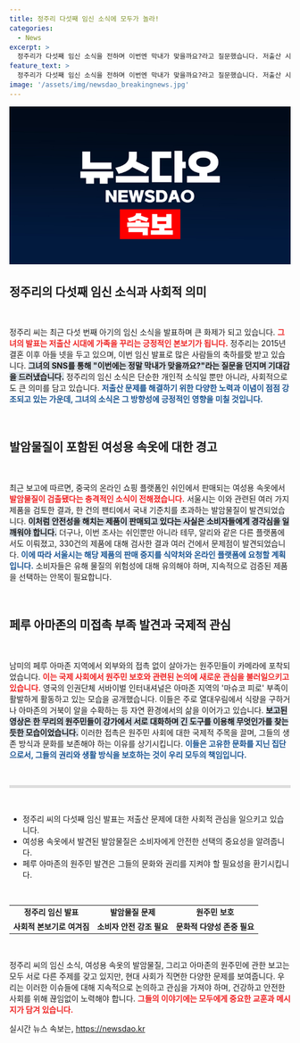 ```yaml
---
title: 정주리 다섯째 임신 소식에 모두가 놀라!
categories:
  - News
excerpt: >
  정주리가 다섯째 임신 소식을 전하며 이번엔 막내가 맞을까요?라고 질문했습니다. 저출산 시대의 긍정적 본보기가 될 그녀의 가족 이야기가 기대됩니다. 클릭해서 더 알아보세요!
feature_text: >
  정주리가 다섯째 임신 소식을 전하며 이번엔 막내가 맞을까요?라고 질문했습니다. 저출산 시대의 긍정적 본보기가 될 그녀의 가족 이야기가 기대됩니다. 클릭해서 더 알아보세요!
image: '/assets/img/newsdao_breakingnews.jpg'
---
```


<p><img src="/assets/img/newsdao_breakingnews.jpg" alt="firstkoreanews 속보" /></p>

<h2 data-ke-size="size26">정주리의 다섯째 임신 소식과 사회적 의미</h2>

<p data-ke-size="size16">&nbsp;</p>

<p>정주리 씨는 최근 다섯 번째 아기의 임신 소식을 발표하며 큰 화제가 되고 있습니다. <b><span style="color: #ee2323;">그녀의 발표는 저출산 시대에 가족을 꾸리는 긍정적인 본보기가 됩니다.</span></b> 정주리는 2015년 결혼 이후 아들 넷을 두고 있으며, 이번 임신 발표로 많은 사람들의 축하를受 받고 있습니다. <b><span style="background-color: #21538527;">그녀의 SNS를 통해 "이번에는 정말 막내가 맞을까요?"라는 질문을 던지며 기대감을 드러냈습니다.</span></b> 정주리의 임신 소식은 단순한 개인적 소식일 뿐만 아니라, 사회적으로도 큰 의미를 담고 있습니다. <b><span style="color: #1a5490;">저출산 문제를 해결하기 위한 다양한 노력과 이념이 점점 강조되고 있는 가운데, 그녀의 소식은 그 방향성에 긍정적인 영향을 미칠 것입니다.</span></b> </p>

<p data-ke-size="size16">&nbsp;</p>

<h2 data-ke-size="size26">발암물질이 포함된 여성용 속옷에 대한 경고</h2>

<p data-ke-size="size16">&nbsp;</p>

<p>최근 보고에 따르면, 중국의 온라인 쇼핑 플랫폼인 쉬인에서 판매되는 여성용 속옷에서 <b><span style="color: #ee2323;">발암물질이 검출됐다는 충격적인 소식이 전해졌습니다.</span></b> 서울시는 이와 관련된 여러 가지 제품을 검토한 결과, 한 건의 팬티에서 국내 기준치를 초과하는 발암물질이 발견되었습니다. <b><span style="background-color: #21538527;">이처럼 안전성을 해치는 제품이 판매되고 있다는 사실은 소비자들에게 경각심을 일깨워야 합니다.</span></b> 더구나, 이번 조사는 쉬인뿐만 아니라 테무, 알리와 같은 다른 플랫폼에서도 이뤄졌고, 330건의 제품에 대해 검사한 결과 여러 건에서 문제점이 발견되었습니다. <b><span style="color: #1a5490;">이에 따라 서울시는 해당 제품의 판매 중지를 식약처와 온라인 플랫폼에 요청할 계획입니다.</span></b> 소비자들은 유해 물질의 위험성에 대해 유의해야 하며, 지속적으로 검증된 제품을 선택하는 안목이 필요합니다.</p>

<p data-ke-size="size16">&nbsp;</p>

<h2 data-ke-size="size26">페루 아마존의 미접촉 부족 발견과 국제적 관심</h2>

<p data-ke-size="size16">&nbsp;</p>

<p>남미의 페루 아마존 지역에서 외부와의 접촉 없이 살아가는 원주민들이 카메라에 포착되었습니다. <b><span style="color: #ee2323;">이는 국제 사회에서 원주민 보호와 관련된 논의에 새로운 관심을 불러일으키고 있습니다.</span></b> 영국의 인권단체 서바이벌 인터내셔널은 아마존 지역의 '마슈코 피로' 부족이 활발하게 활동하고 있는 모습을 공개했습니다. 이들은 주로 열대우림에서 식량을 구하거나 아마존의 거북이 알을 수확하는 등 자연 환경에서의 삶을 이어가고 있습니다. <b><span style="background-color: #21538527;">보고된 영상은 한 무리의 원주민들이 강가에서 서로 대화하며 긴 도구를 이용해 무엇인가를 찾는 듯한 모습이었습니다.</span></b> 이러한 접촉은 원주민 사회에 대한 국제적 주목을 끌며, 그들의 생존 방식과 문화를 보존해야 하는 이유를 상기시킵니다. <b><span style="color: #1a5490;">이들은 고유한 문화를 지닌 집단으로서, 그들의 권리와 생활 방식을 보호하는 것이 우리 모두의 책임입니다.</span></b></p>

<p data-ke-size="size16">&nbsp;</p>

<hr style="height: 5px; border: none; background: #ddd;" />

<p data-ke-size="size16">&nbsp;</p>

<ul>
    <li>정주리 씨의 다섯째 임신 발표는 저출산 문제에 대한 사회적 관심을 일으키고 있습니다.</li>
    <li>여성용 속옷에서 발견된 발암물질은 소비자에게 안전한 선택의 중요성을 알려줍니다.</li>
    <li>페루 아마존의 원주민 발견은 그들의 문화와 권리를 지켜야 할 필요성을 환기시킵니다.</li>
</ul>

<p data-ke-size="size16">&nbsp;</p>

<table style="width: 100%;">
    <tr>
        <td style="text-align: center; height: 17px;"><b>정주리 임신 발표</b></td>
        <td style="text-align: center; height: 17px;"><b>발암물질 문제</b></td>
        <td style="text-align: center; height: 17px;"><b>원주민 보호</b></td>
    </tr>
    <tr>
        <td style="text-align: center; height: 17px;"><b>사회적 본보기로 여겨짐</b></td>
        <td style="text-align: center; height: 17px;"><b>소비자 안전 강조 필요</b></td>
        <td style="text-align: center; height: 17px;"><b>문화적 다양성 존중 필요</b></td>
    </tr>
</table>

<p data-ke-size="size16">&nbsp;</p> 

<p>정주리 씨의 임신 소식, 여성용 속옷의 발암물질, 그리고 아마존의 원주민에 관한 보고는 모두 서로 다른 주제를 갖고 있지만, 현대 사회가 직면한 다양한 문제를 보여줍니다. 우리는 이러한 이슈들에 대해 지속적으로 논의하고 관심을 가져야 하며, 건강하고 안전한 사회를 위해 끊임없이 노력해야 합니다. <b><span style="color: #ee2323;">그들의 이야기에는 모두에게 중요한 교훈과 메시지가 담겨 있습니다.</span></b></p>
실시간 뉴스 속보는, <a href="https://newsdao.kr" rel="dofollow">https://newsdao.kr</a>


